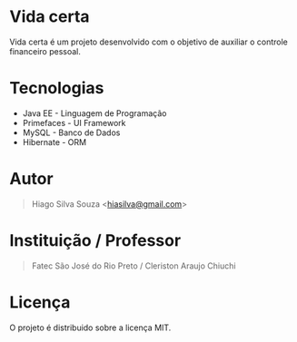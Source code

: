 # Vida certa
Vida certa é um projeto desenvolvido com o objetivo de auxiliar o controle financeiro pessoal.

# Tecnologias
  - Java EE - Linguagem de Programação
  - Primefaces - UI Framework
  - MySQL - Banco de Dados
  - Hibernate - ORM

# Autor
> Hiago Silva Souza <<hiasilva@gmail.com>>

# Instituição / Professor
> Fatec São José do Rio Preto / Cleriston Araujo Chiuchi

# Licença
O projeto é distribuido sobre a licença MIT.
